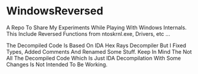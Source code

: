 # WindowsReversed
A Repo To Share My Experiments While Playing With Windows Internals. This Include Reversed Functions from ntoskrnl.exe, Drivers, etc ...  

The Decompiled Code Is Based On IDA Hex Rays Decompiler But I Fixed Types, Added Comments And Renamed Some Stuff. Keep In Mind The Not All The Decompiled Code Which Is Just IDA Decompilation With Some Changes Is Not Intended To Be Working. 
